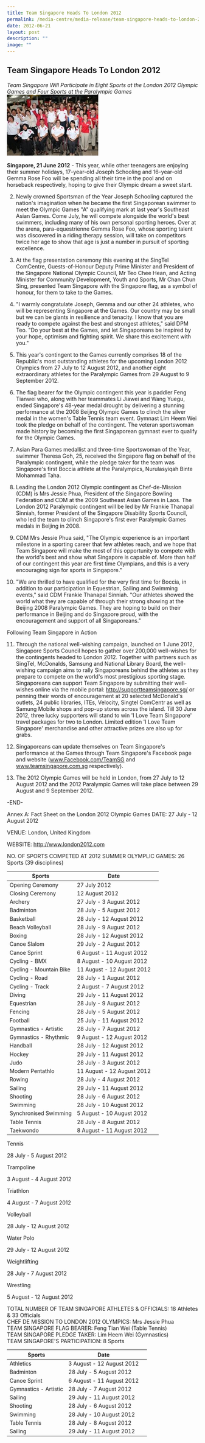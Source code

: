 ```yaml
---
title: Team Singapore Heads To London 2012
permalink: /media-centre/media-release/team-singapore-heads-to-london-2012/
date: 2012-06-21
layout: post
description: ""
image: ""
---
```

## **Team Singapore Heads To London 2012**


*Team Singapore Will Participate in Eight Sports at the London 2012 Olympic Games and Four Sports at the Paralympic Games*
![](/images/Media%20Centre/Media%20Release/2012/Jun/TEAMSINGAPOREHEADSTOLONDON2012MainPar0042Imagegif.gif)

**Singapore, 21 June 2012** - This year, while other teenagers are enjoying their summer holidays, 17-year-old Joseph Schooling and 16-year-old Gemma Rose Foo will be spending all their time in the pool and on horseback respectively, hoping to give their Olympic dream a sweet start.

2. Newly crowned Sportsman of the Year Joseph Schooling captured the nation's imagination when he became the first Singaporean swimmer to meet the Olympic Games "A" qualifying mark at last year's Southeast Asian Games. Come July, he will compete alongside the world's best swimmers, including many of his own personal sporting heroes. Over at the arena, para-equestrienne Gemma Rose Foo, whose sporting talent was discovered in a riding therapy session, will take on competitors twice her age to show that age is just a number in pursuit of sporting excellence.

3. At the flag presentation ceremony this evening at the SingTel ComCentre, Guests-of-Honour Deputy Prime Minister and President of the Singapore National Olympic Council, Mr Teo Chee Hean, and Acting Minister for Community Development, Youth and Sports, Mr Chan Chun Sing, presented Team Singapore with the Singapore flag, as a symbol of honour, for them to take to the Games.

4. "I warmly congratulate Joseph, Gemma and our other 24 athletes, who will be representing Singapore at the Games. Our country may be small but we can be giants in resilience and tenacity. I know that you are ready to compete against the best and strongest athletes," said DPM Teo. "Do your best at the Games, and let Singaporeans be inspired by your hope, optimism and fighting spirit. We share this excitement with you."

5. This year's contingent to the Games currently comprises 18 of the Republic's most outstanding athletes for the upcoming London 2012 Olympics from 27 July to 12 August 2012, and another eight extraordinary athletes for the Paralympic Games from 29 August to 9 September 2012.

6. The flag bearer for the Olympic contingent this year is paddler Feng Tianwei who, along with her teammates Li Jiawei and Wang Yuegu, ended Singapore's 48-year medal drought by delivering a stunning performance at the 2008 Beijing Olympic Games to clinch the silver medal in the women's Table Tennis team event. Gymnast Lim Heem Wei took the pledge on behalf of the contingent. The veteran sportswoman made history by becoming the first Singaporean gymnast ever to qualify for the Olympic Games.

7. Asian Para Games medallist and three-time Sportswoman of the Year, swimmer Theresa Goh, 25, received the Singapore flag on behalf of the Paralympic contingent, while the pledge taker for the team was Singapore's first Boccia athlete at the Paralympics, Nurulasyiqah Binte Mohammad Taha.

8. Leading the London 2012 Olympic contingent as Chef-de-Mission (CDM) is Mrs Jessie Phua, President of the Singapore Bowling Federation and CDM at the 2009 Southeast Asian Games in Laos. The London 2012 Paralympic contingent will be led by Mr Frankie Thanapal Sinniah, former President of the Singapore Disability Sports Council, who led the team to clinch Singapore's first ever Paralympic Games medals in Beijing in 2008.

9. CDM Mrs Jessie Phua said, "The Olympic experience is an important milestone in a sporting career that few athletes reach, and we hope that Team Singapore will make the most of this opportunity to compete with the world's best and show what Singapore is capable of. More than half of our contingent this year are first time Olympians, and this is a very encouraging sign for sports in Singapore."

10. "We are thrilled to have qualified for the very first time for Boccia, in addition to our participation in Equestrian, Sailing and Swimming events," said CDM Frankie Thanapal Sinniah. "Our athletes showed the world what they are capable of through their strong showing at the Beijing 2008 Paralympic Games. They are hoping to build on their performance in Beijing and do Singapore proud, with the encouragement and support of all Singaporeans."

Following Team Singapore in Action

11. Through the national well-wishing campaign, launched on 1 June 2012, Singapore Sports Council hopes to gather over 200,000 well-wishes for the contingents headed to London 2012. Together with partners such as SingTel, McDonalds, Samsung and National Library Board, the well-wishing campaign aims to rally Singaporeans behind the athletes as they prepare to compete on the world's most prestigious sporting stage. Singaporeans can support Team Singapore by submitting their well-wishes online via the mobile portal: http://supportteamsingapore.sg/ or penning their words of encouragement at 20 selected McDonald's outlets, 24 public libraries, ITEs, Velocity, Singtel ComCentr as well as Samung Mobile shops and pop-up stores across the island. Till 30 June 2012, three lucky supporters will stand to win 'I Love Team Singapore' travel packages for two to London. Limited edition 'I Love Team Singapore' merchandise and other attractive prizes are also up for grabs.

12. Singaporeans can update themselves on Team Singapore's performance at the Games through Team Singapore's Facebook page and website (www.Facebook.com/TeamSG and www.teamsingapore.com.sg respectively).

13. The 2012 Olympic Games will be held in London, from 27 July to 12 August 2012 and the 2012 Paralympic Games will take place between 29 August and 9 September 2012.

-END-

Annex A: Fact Sheet on the London 2012 Olympic Games
DATE:              27 July - 12 August 2012

VENUE:            London, United Kingdom

WEBSITE:       http://www.london2012.com

NO. OF SPORTS COMPETED AT 2012 SUMMER OLYMPLIC GAMES: 26 Sports (39 disciplines)

| Sports | Date |  |
| -------- | -------- | -------- |
| Opening Ceremony    | 27 July 2012    | 
| Closing Ceremony   | 12 August 2012    |  
| Archery   | 27 July - 3 August 2012   |    
| Badminton  | 28 July - 5 August 2012  | 
| Basketball | 28 July - 12 August 2012   | 
| Beach Volleyball  | 28 July - 9 August 2012   |  
| Boxing  |28 July - 12 August 2012    |    
| Canoe Slalom   | 29 July - 2 August 2012  | 
| Canoe Sprint  | 6 August - 11 August 2012   |
| Cycling - BMX  | 8 August - 10 August 2012   |
| Cycling - Mountain Bike  | 11 August - 12 August 2012  |
| Cycling - Road  | 28 July - 1 August 2012   |
| Cycling - Track  | 2 August - 7 August 2012   |
| Diving  | 29 July - 11 August 2012   |
| Equestrian| 28 July - 9 August 2012 | 
| Fencing | 28 July - 5 August 2012 | 
| Football | 25 July - 11 August 2012 | 
| Gymnastics - Artistic | 28 July - 7 August 2012 | 
| Gymnastics - Rhythmic | 9 August - 12 August 2012 | 
| Handball | 28 July - 12 August 2012 | 
| Hockey | 29 July - 11 August 2012 | 
| Judo | 28 July - 3 August 2012 | 
| Modern Pentathlo | 11 August - 12 August 2012 | 
| Rowing | 28 July - 4 August 2012 | 
| Sailing | 29 July - 11 August 2012 | 
| Shooting | 28 July - 6 August 2012 | 
| Swimming |  28 July - 10 August 2012 | 
| Synchronised Swimming | 5 August - 10 August 2012 | 
| Table Tennis | 28 July - 8 August 2012 | 
| Taekwondo | 8 August - 11 August 2012 

Tennis

28 July - 5 August 2012

Trampoline

3 August - 4 August 2012

Triathlon

4  August - 7 August 2012

Volleyball

28 July - 12 August 2012

Water Polo

29 July - 12 August 2012

Weightlifting

28 July - 7 August 2012

Wrestling

5  August - 12 August 2012

 

TOTAL NUMBER OF TEAM SINGAPORE ATHLETES & OFFICIALS: 18 Athletes & 33 Officials
<br>
CHEF DE MISSION TO LONDON 2012 OLYMPICS: Mrs Jessie Phua
<br>TEAM SINGAPORE FLAG BEARER: Feng Tian Wei (Table Tennis)
<br>TEAM SINGAPORE PLEDGE TAKER: Lim Heem Wei (Gymnastics)
<br>TEAM SINGAPORE'S PARTICIPATION: 8 Sports



| Sports | Date |  |
| -------- | -------- | -------- |
| Athletics    | 3 August - 12 August 2012    | 
| Badminton   | 28 July - 5 August 2012    |  
| Canoe Sprint   | 6 August - 11 August 2012    |    
| Gymnastics - Artistic   | 28 July - 7 August 2012   | 
| Sailing  | 29 July - 11 August 2012   | 
| Shooting   | 28 July - 6 August 2012    |  
| Swimming   | 28 July - 10 August 2012    |    
| Table Tennis   | 28 July - 8 August 2012   | 
| Sailing  | 29 July - 11 August 2012   |
